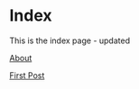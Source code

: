 # Index
This is the index page - updated

[About](about.html)

[First Post](/posts/first_entry.md)

